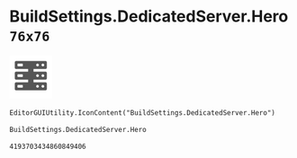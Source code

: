 # BuildSettings.DedicatedServer.Hero `76x76`
<img src="/img/BuildSettings.DedicatedServer.Hero.png" width=76 height=76>

``` CSharp
EditorGUIUtility.IconContent("BuildSettings.DedicatedServer.Hero")
```
```
BuildSettings.DedicatedServer.Hero
```
```
4193703434860849406
```

